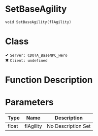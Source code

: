 # SetBaseAgility
```
void SetBaseAgility(flAgility)
```
# Class
✔ `Server: CDOTA_BaseNPC_Hero`  
✖ `Client: undefined`  

# Function Description

# Parameters
Type|Name|Description
--|--|--
float|flAgility|No Description Set
